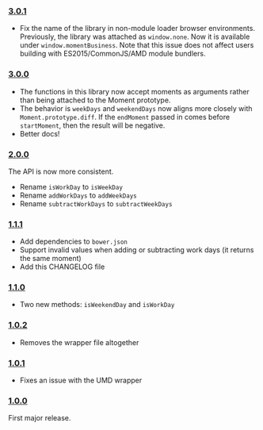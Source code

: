 ### [3.0.1](https://github.com/jmeas/moment-business/releases/tag/v3.0.1)

- Fix the name of the library in non-module loader browser environments.
  Previously, the library was attached as `window.none`. Now it is available
  under `window.momentBusiness`. Note that this issue does not affect users
  building with ES2015/CommonJS/AMD module bundlers.

### [3.0.0](https://github.com/jmeas/moment-business/releases/tag/v3.0.0)

- The functions in this library now accept moments as arguments rather than
  being attached to the Moment prototype.
- The behavior is `weekDays` and `weekendDays` now aligns more closely with
  `Moment.prototype.diff`. If the `endMoment` passed in comes before
  `startMoment`, then the result will be negative.
- Better docs!

### [2.0.0](https://github.com/jmeas/moment-business/releases/tag/v2.0.0)

The API is now more consistent.

- Rename `isWorkDay` to `isWeekDay`
- Rename `addWorkDays` to `addWeekDays`
- Rename `subtractWorkDays` to `subtractWeekDays`

### [1.1.1](https://github.com/jmeas/moment-business/releases/tag/v1.1.1)

- Add dependencies to `bower.json`
- Support invalid values when adding or subtracting work days (it returns the same moment)
- Add this CHANGELOG file

### [1.1.0](https://github.com/jmeas/moment-business/releases/tag/v1.1.0)

- Two new methods: `isWeekendDay` and `isWorkDay`

### [1.0.2](https://github.com/jmeas/moment-business/releases/tag/v1.0.2)

- Removes the wrapper file altogether

### [1.0.1](https://github.com/jmeas/moment-business/releases/tag/v1.0.1)

- Fixes an issue with the UMD wrapper

### [1.0.0](https://github.com/jmeas/moment-business/releases/tag/v1.0.0)

First major release.
